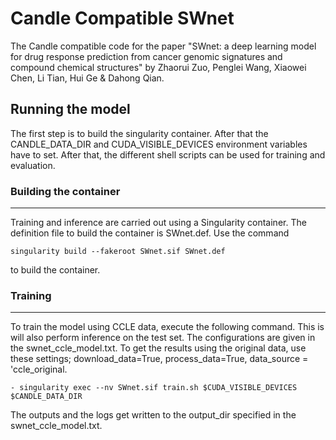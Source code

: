 # Candle Compatible SWnet
<!-- : a deep learning model for drug response prediction from cancer genomic signatures and compound chemical structures -->

The Candle compatible code for the paper "SWnet: a deep learning model for drug response prediction from cancer genomic signatures and compound chemical structures" by Zhaorui Zuo, Penglei Wang, Xiaowei Chen, Li Tian, Hui Ge & Dahong Qian.

## Running the model
The first step is to build the singularity container. After that the CANDLE_DATA_DIR and CUDA_VISIBLE_DEVICES environment variables have to set. After that, the different shell scripts can be used for training and evaluation.

### Building the container
---
Training and inference are carried out using a Singularity container. The definition file to build the container is SWnet.def.
Use the command
```
singularity build --fakeroot SWnet.sif SWnet.def
```
to build the container. 

### Training 
---
To train the model using CCLE data, execute the following command. This is will also perform inference on the test set. The configurations are given in the swnet_ccle_model.txt. To get the results using the original data, use these settings; download_data=True, process_data=True, data_source = 'ccle_original.

```
- singularity exec --nv SWnet.sif train.sh $CUDA_VISIBLE_DEVICES $CANDLE_DATA_DIR
```

The outputs and the logs get written to the output_dir specified in the swnet_ccle_model.txt.



<!-- 
### Data
The data in the folder is prepared for training and evaluating the SWnet.
* `data/GDSC/drug_similarity/GDSC_drug_similarity.csv`: This csv file record the similarity of drugs.
* `data/GDSC/GDSC_data`: The GDSC data which include 1478 genes across 1018 cell lines.
* `data/GDSC/graph_data`: The molecular graph information is saved in this data file.
* `data/CCLE/drug_similarity/CCLE_drug_similarity.csv`: This csv file record the similarity of drugs.
* `data/CCLE/CCLE_data`: The CCLE data which include 1478 genes across 469 cell lines.
* `data/CCLE/graph_data`: The molecular graph information is saved in this data file.

> ## Installation
---

Install the requirements (listed in environment.yaml). We're using Anaconda to install the environment:
```
conda create -f environment.yaml
conda activate swnet
pip install numpy==1.16.2
```

> ## Running the Code
---

### Model Code

As shown below, SWnet adopts a dual converge architercture.Genomic signature and chemical fingerprints are porcessed in parallel through GNN and CNN layers to extract independent features, which are then concatenated. And SWnet also integrate multi-task learning and self-attentation mechanism to further improve the performance.
The code for the SWnet can be found in `multi-task, self-attention, single-layer`.

### Evaluation on pretrained model
* `cd self-attention`
* `python SWnet_GDSC_self-attention_evaluate.py `
* `python SWnet_CCLE_self-attention_evaluate.py `
### or

### Train a prediction model on GDSC data
#### Prepare graph data, we can set the radius parameter to 1, 2, 3 or 4
* `cd data/GDSC` 
* `python preprocess_drug_graph.py --radius 1`

#### Prepare drug similarity data
* `cd data/GDSC`
* `python preprocess_drug_similarity.py`

#### Train self-attention SWnet 
* `cd self-attention`
* `python SWnet_GDSC_self-attention_train.py `

you can set hyper-parameter like this:
* `python SWnet_GDSC_self-attention_train.py --radius 3 --split_case 0 --layer_gnn 3`

#### Evaluate self-attention SWnet
* `cd self-attention`
* `python SWnet_GDSC_self-attention_evaluate.py `

### or

### Train a prediction model on CCLE data
#### Prepare graph data, we can set the radius parameter to 1, 2 ,3 or 4
* `cd data/CCLE` 
* `python preprocess_drug_graph.py --radius 1`

#### Prepare drug similarity data
* `cd data/CCLE`
* `python preprocess_drug_similarity.py`

#### Train self-attention SWnet 
* `cd self-attention`
* `python SWnet_CCLE_self-attention_train.py `

you can set hyper-parameter like this:
* `python SWnet_CCLE_self-attention_train.py --radius 3 --split_case 0 --layer_gnn 3`

#### Evaluate self-attention SWnet
* `cd self-attention`
* `python SWnet_CCLE_self-attention_evaluate.py `

#### Run Other scripts

The following scripts training the muti-task SWnet.
* `cd multi-task`
* `python SWnet_multi-task.py`

The following scripts training the single-layer SWnet.

* `cd single-layer`
* `python SWnet_single_no_weight.py`
* `python SWnet_single_yes_weight.py`

The following scripts training the GDSC gene weight Layer.

* `cd self-attention`
* `python SWnet_GDSC_self-attention_train.py --radius 3 --split_case 0`
* `python SWnet_CCLE_self-attention_train.py --radius 3 --split_case 0`

> ## Citation
---
If you find this code useful for your research, please use the following citation.
```
Zuo, Z., Wang, P., Chen, X. et al. SWnet: a deep learning model for drug response prediction from cancer genomic signatures and compound chemical structures. BMC Bioinformatics 22, 434 (2021). https://doi.org/10.1186/s12859-021-04352-9
``` -->
